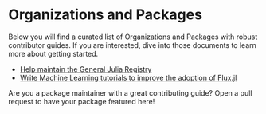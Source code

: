 
# Organizations and Packages

Below you will find a curated list of Organizations and Packages with robust contributor guides. If you are interested, dive into those documents to learn more about getting started.

- [Help maintain the General Julia Registry](https://github.com/JuliaRegistries/General/blob/master/CONTRIBUTING.md)
- [Write Machine Learning tutorials to improve the adoption of Flux.jl](https://github.com/FluxML/Flux.jl/blob/master/CONTRIBUTING.md)

Are you a package maintainer with a great contributing guide? Open a pull request to have your package featured here!